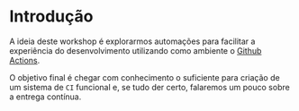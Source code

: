 # Introdução

A ideia deste workshop é explorarmos automações para facilitar a experiência do desenvolvimento utilizando como ambiente o [Github Actions](https://docs.github.com/pt/actions "Documentação - Github Actions").

O objetivo final é chegar com conhecimento o suficiente para criação de um sistema de `CI` funcional e, se tudo der certo, falaremos um pouco sobre a entrega contínua.
